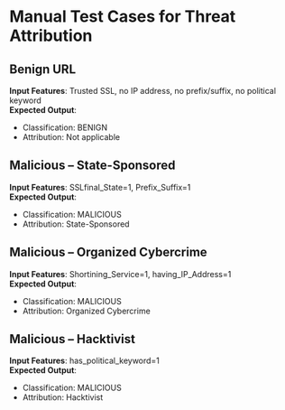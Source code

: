 # Manual Test Cases for Threat Attribution

##  Benign URL
**Input Features**: Trusted SSL, no IP address, no prefix/suffix, no political keyword  
**Expected Output**:  
- Classification: BENIGN  
- Attribution: Not applicable

## Malicious – State-Sponsored
**Input Features**: SSLfinal_State=1, Prefix_Suffix=1  
**Expected Output**:  
- Classification: MALICIOUS  
- Attribution: State-Sponsored

## Malicious – Organized Cybercrime
**Input Features**: Shortining_Service=1, having_IP_Address=1  
**Expected Output**:  
- Classification: MALICIOUS  
- Attribution: Organized Cybercrime

## Malicious – Hacktivist
**Input Features**: has_political_keyword=1  
**Expected Output**:  
- Classification: MALICIOUS  
- Attribution: Hacktivist
